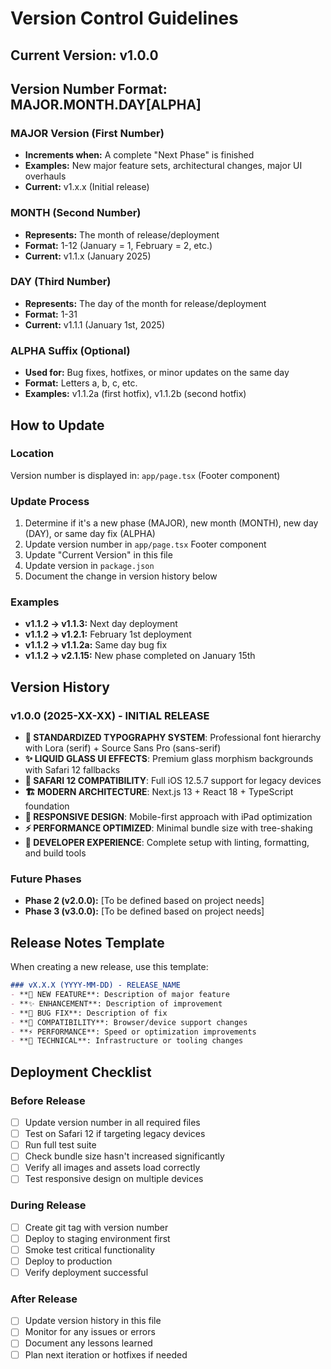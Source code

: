 # Version Control Guidelines

## Current Version: v1.0.0

## Version Number Format: MAJOR.MONTH.DAY[ALPHA]

### MAJOR Version (First Number)
- **Increments when:** A complete "Next Phase" is finished
- **Examples:** New major feature sets, architectural changes, major UI overhauls
- **Current:** v1.x.x (Initial release)

### MONTH (Second Number)
- **Represents:** The month of release/deployment
- **Format:** 1-12 (January = 1, February = 2, etc.)
- **Current:** v1.1.x (January 2025)

### DAY (Third Number)
- **Represents:** The day of the month for release/deployment
- **Format:** 1-31
- **Current:** v1.1.1 (January 1st, 2025)

### ALPHA Suffix (Optional)
- **Used for:** Bug fixes, hotfixes, or minor updates on the same day
- **Format:** Letters a, b, c, etc.
- **Examples:** v1.1.2a (first hotfix), v1.1.2b (second hotfix)

## How to Update

### Location
Version number is displayed in: `app/page.tsx` (Footer component)

### Update Process
1. Determine if it's a new phase (MAJOR), new month (MONTH), new day (DAY), or same day fix (ALPHA)
2. Update version number in `app/page.tsx` Footer component
3. Update "Current Version" in this file
4. Update version in `package.json`
5. Document the change in version history below

### Examples
- **v1.1.2 → v1.1.3:** Next day deployment
- **v1.1.2 → v1.2.1:** February 1st deployment  
- **v1.1.2 → v1.1.2a:** Same day bug fix
- **v1.1.2 → v2.1.15:** New phase completed on January 15th

## Version History

### v1.0.0 (2025-XX-XX) - INITIAL RELEASE
- **🎨 STANDARDIZED TYPOGRAPHY SYSTEM**: Professional font hierarchy with Lora (serif) + Source Sans Pro (sans-serif)
- **✨ LIQUID GLASS UI EFFECTS**: Premium glass morphism backgrounds with Safari 12 fallbacks
- **📱 SAFARI 12 COMPATIBILITY**: Full iOS 12.5.7 support for legacy devices
- **🏗️ MODERN ARCHITECTURE**: Next.js 13 + React 18 + TypeScript foundation
- **🎯 RESPONSIVE DESIGN**: Mobile-first approach with iPad optimization
- **⚡ PERFORMANCE OPTIMIZED**: Minimal bundle size with tree-shaking
- **🔧 DEVELOPER EXPERIENCE**: Complete setup with linting, formatting, and build tools

### Future Phases
- **Phase 2 (v2.0.0):** [To be defined based on project needs]
- **Phase 3 (v3.0.0):** [To be defined based on project needs]

## Release Notes Template

When creating a new release, use this template:

```markdown
### vX.X.X (YYYY-MM-DD) - RELEASE_NAME
- **🎯 NEW FEATURE**: Description of major feature
- **✨ ENHANCEMENT**: Description of improvement
- **🐛 BUG FIX**: Description of fix
- **📱 COMPATIBILITY**: Browser/device support changes
- **⚡ PERFORMANCE**: Speed or optimization improvements
- **🔧 TECHNICAL**: Infrastructure or tooling changes
```

## Deployment Checklist

### Before Release
- [ ] Update version number in all required files
- [ ] Test on Safari 12 if targeting legacy devices
- [ ] Run full test suite
- [ ] Check bundle size hasn't increased significantly
- [ ] Verify all images and assets load correctly
- [ ] Test responsive design on multiple devices

### During Release
- [ ] Create git tag with version number
- [ ] Deploy to staging environment first
- [ ] Smoke test critical functionality
- [ ] Deploy to production
- [ ] Verify deployment successful

### After Release
- [ ] Update version history in this file
- [ ] Monitor for any issues or errors
- [ ] Document any lessons learned
- [ ] Plan next iteration or hotfixes if needed